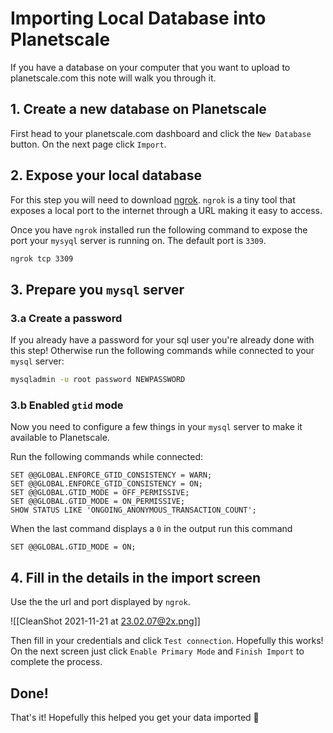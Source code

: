 # Importing Local Database into Planetscale

If you have a database on your computer that you want to upload to planetscale.com this note will walk you through it.

## 1. Create a new database on Planetscale

First head to your planetscale.com dashboard and click the `New Database` button.
On the next page click `Import`.

## 2. Expose your local database

For this step you will need to download [ngrok](https://ngrok.com).
`ngrok` is a tiny tool that exposes a local port to the internet through a URL making it easy to access.

Once you have `ngrok` installed run the following command to expose the port your `mysyql` server is running on. The default port is `3309`.

```sh
ngrok tcp 3309
```

## 3. Prepare you `mysql` server

### 3.a Create a password

If you already have a password for your sql user you're already done with this step! Otherwise run the following commands while connected to your `mysql` server:

```sh
mysqladmin -u root password NEWPASSWORD
```

### 3.b Enabled `gtid` mode

Now you need to configure a few things in your `mysql` server to make it available to Planetscale.

Run the following commands while connected:

```mysql
SET @@GLOBAL.ENFORCE_GTID_CONSISTENCY = WARN;
SET @@GLOBAL.ENFORCE_GTID_CONSISTENCY = ON;
SET @@GLOBAL.GTID_MODE = OFF_PERMISSIVE;
SET @@GLOBAL.GTID_MODE = ON_PERMISSIVE;
SHOW STATUS LIKE 'ONGOING_ANONYMOUS_TRANSACTION_COUNT';
```

When the last command displays a `0` in the output run this command

```mysql
SET @@GLOBAL.GTID_MODE = ON;
```

## 4. Fill in the details in the import screen

Use the the url and port displayed by `ngrok`.

![[CleanShot 2021-11-21 at 23.02.07@2x.png]]

Then fill in your credentials and click `Test connection`. Hopefully this works! 
On the next screen just click `Enable Primary Mode` and `Finish Import` to complete the process.

## Done!

That's it! Hopefully this helped you get your data imported 🎉